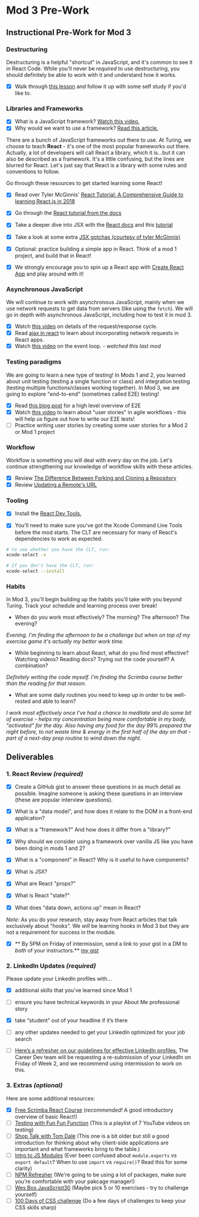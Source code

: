 # Mod 3 Pre-Work

## Instructional Pre-Work for Mod 3

### Destructuring
Destructuring is a helpful "shortcut" in JavaScript, and it's common to see it in React Code. While you'll never be *required* to use destructuring, you should definitely be able to work with it and understand how it works. 
- [x] Walk through [this lesson](https://frontend.turing.edu/lessons/module-2/intro-to-destructuring.html) and follow it up with some self study if you'd like to.

### Libraries and Frameworks

* [x] What is a JavaScript framework? [Watch this video.](https://www.youtube.com/watch?v=sXA1zpv4DhA)
* [x] Why would we want to use a framework? [Read this article.](https://medium.com/dailyjs/the-deepest-reason-why-modern-javascript-frameworks-exist-933b86ebc445)

There are a bunch of JavaScript frameworks out there to use. At Turing, we choose to teach **React** - it's one of the most popular frameworks out there. Actually, a lot of developers will call React a library, which it is...but it can also be described as a framework. It's a little confusing, but the lines are blurred for React. Let's just say that React is a library with some rules and conventions to follow.

Go through these resources to get started learning some React!

* [x] Read over Tyler McGinnis' [React Tutorial: A Comprehensive Guide to learning React.js in 2018](https://tylermcginnis.com/reactjs-tutorial-a-comprehensive-guide-to-building-apps-with-react/)
* [x] Go through the [React tutorial from the docs](https://reactjs.org/tutorial/tutorial.html)
* [x] Take a deeper dive into JSX with the [React docs](https://reactjs.org/docs/introducing-jsx.html) and this [tutorial](https://flaviocopes.com/jsx/)
* [x] Take a look at some extra [JSX gotchas (courtesy of tyler McGinnis)](https://ui.dev/jsx/)
* [x] Optional: practice building a simple app in React. Think of a mod 1 project, and build that in React!

* [x] We strongly encourage you to spin up a React app with [Create React App](https://create-react-app.dev/) and play around with it!

### Asynchronous JavaScript

We will continue to work with asynchronous JavaScript, mainly when we use network requests to get data from servers (like using the `fetch`). We will go in depth with asynchronous JavaScript, including how to test it in mod 3.

* [x] Watch [this video](https://www.youtube.com/watch?v=eesqK59rhGA) on details of the request/response cycle.
* [x] Read [ajax in react](https://reactjs.org/docs/faq-ajax.html) to learn about incorporating network requests in React apps.
* [x] Watch [this video](https://www.youtube.com/watch?v=8aGhZQkoFbQ) on the event loop. - *watched this last mod*

### Testing paradigms

We are going to learn a new type of testing! In Mods 1 and 2, you learned about unit testing (testing a single function or class) and integration testing (testing multiple functions/classes working together). In Mod 3, we are going to explore "end-to-end" (sometimes called E2E) testing!

* [x] Read [this blog post](https://www.guru99.com/end-to-end-testing.html) for a high level overview of E2E
* [x] Watch [this video](https://youtu.be/Fw98L-kcRpc) to learn about "user stories" in agile workflows - this will help us figure out how to write our E2E tests!
* [ ] Practice writing user stories by creating some user stories for a Mod 2 or Mod 1 project

### Workflow

Workflow is something you will deal with every day on the job. Let's continue strengthening our knowledge of workflow skills with these articles.

* [x] Review [The Difference Between Forking and Cloning a Repository](https://github.community/t5/Support-Series/The-difference-between-forking-and-cloning-a-repository/ba-p/1372)
* [x] Review [Updating a Remote's URL](https://help.github.com/en/articles/changing-a-remotes-url)

### Tooling 

* [x] Install the [React Dev Tools.](https://chrome.google.com/webstore/detail/react-developer-tools/fmkadmapgofadopljbjfkapdkoienihi?hl=en)

* [x] You'll need to make sure you've got the Xcode Command Line Tools before the mod starts. The CLT are necessary for many of React's dependencies to work as expected. 

```bash
# to see whether you have the CLT, run:
xcode-select -v

# If you don't have the CLT, run:
xcode-select --install

```

### Habits

In Mod 3, you'll begin building up the habits you'll take with you beyond Turing. Track your schedule and learning process over break! 

- When do you work most effectively? The morning? The afternoon? The evening? 

_Evening. I'm finding the afternoon to be a challenge but when on top of my exercise game it's actually my better work time._
 
- While beginning to learn about React, what do you find most effective? Watching videos? Reading docs? Trying out the code yourself? A combination?

_Definitely writing the code myself. I'm finding the Scrimba course better than the reading for that reason._

- What are some daily routines you need to keep up in order to be well-rested and able to learn?

_I work most effectively once I've had a chance to meditate and do some bit of exercise - helps my concentration being more comfortable in my body, "activated" for the day. Also having any food for the day 99% prepared the night before, to not waste time & energy in the first half of the day on that - part of a next-day prep routine to wind down the night._

## Deliverables 

### 1. React Review *(required)*
* [x] Create a GitHub gist to answer these questions in as much detail as possible. Imagine someone is asking these questions in an interview (these are popular interview questions).

* [x] What is a "data model", and how does it relate to the DOM in a front-end application?
* [x] What is a "framework?" And how does it differ from a "library?"
* [x] Why should we consider using a framework over vanilla JS like you have been doing in mods 1 and 2?
* [x] What is a "component" in React? Why is it useful to have components?
* [x] What is JSX?
* [x] What are React "props?"
* [x] What is React "state?"
* [x] What does "data down, actions up" mean in React?

_Note:_ As you do your research, stay away from React articles that talk exclusively about "hooks". We _will_ be learning hooks in Mod 3 but they are not a requirement for success in the module.

* [x] ** By 5PM on Friday of intermission, send a link to your gist in a DM to _both_ of your instructors.**
[my gist](https://gist.github.com/n0land0/b26f93b9e6b7ee481b7592dc1ace6b45)

### 2. LinkedIn Updates *(required)*
Please update your LinkedIn profiles with...  
* [x] additional skills that you’ve learned since Mod 1
* [ ] ensure you have technical keywords in your About Me professional story
* [x] take “student” out of your headline if it’s there 
* [ ] any other updates needed to get your LinkedIn optimized for your job search  


* [ ] [Here’s a refresher on our guidelines for effective LinkedIn profiles.](https://careerdev.turing.edu/resources/branding_resources) The Career Dev team will be requesting a re-submission of your LinkedIn on Friday of Week 2, and we recommend using intermission to work on this.

### 3. Extras *(optional)*

Here are some additional resources:

- [x] [Free Scrimba React Course](https://scrimba.com/learn/learnreact) (*recommended!* A good introductory overview of basic React!)
- [ ] [Testing with Fun Fun Function](https://www.youtube.com/playlist?list=PL0zVEGEvSaeF_zoW9o66wa_UCNE3a7BEr) (This is a playlist of 7 YouTube videos on testing)
- [ ] [Shop Talk with Tom Dale](http://shoptalkshow.com/episodes/147-tom-dale/) (This one is a bit older but still a good introduction for thinking about why client-side applications are important and what frameworks bring to the table.)
- [ ] [Intro to JS Modules](https://tylermcginnis.com/javascript-modules-iifes-commonjs-esmodules/) (Ever been confused about `module.exports` vs `export default`? When to use `import` vs `require()`? Read this for some clarity)
- [ ] [NPM Refresher](https://ui.dev/npm/) (We're going to be using a lot of packages, make sure you're comfortable with your pakcage manager!)
- [ ] [Wes Bos JavaScript30](https://javascript30.com) (Maybe pick 5 or 10 exercises - try to challenge yourself)
- [ ] [100 Days of CSS challenge](https://100dayscss.com/) (Do a few days of challenges to keep your CSS skills sharp)
